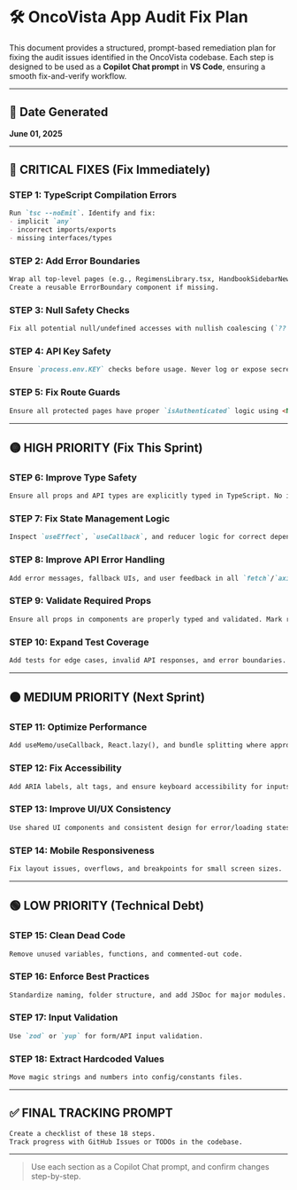 # 🛠️ OncoVista App Audit Fix Plan

This document provides a structured, prompt-based remediation plan for fixing the audit issues identified in the OncoVista codebase. Each step is designed to be used as a **Copilot Chat prompt** in **VS Code**, ensuring a smooth fix-and-verify workflow.

---

## 📅 Date Generated
**June 01, 2025**

---

## 🔴 CRITICAL FIXES (Fix Immediately)

### STEP 1: TypeScript Compilation Errors
```markdown
Run `tsc --noEmit`. Identify and fix:
- implicit `any`
- incorrect imports/exports
- missing interfaces/types
```

### STEP 2: Add Error Boundaries
```markdown
Wrap all top-level pages (e.g., RegimensLibrary.tsx, HandbookSidebarNew.tsx) with <ErrorBoundary>.
Create a reusable ErrorBoundary component if missing.
```

### STEP 3: Null Safety Checks
```markdown
Fix all potential null/undefined accesses with nullish coalescing (`?? []`) or optional chaining (`?.`) where applicable.
```

### STEP 4: API Key Safety
```markdown
Ensure `process.env.KEY` checks before usage. Never log or expose secrets client-side.
```

### STEP 5: Fix Route Guards
```markdown
Ensure all protected pages have proper `isAuthenticated` logic using <Navigate> or ProtectedRoute.
```

---

## 🟡 HIGH PRIORITY (Fix This Sprint)

### STEP 6: Improve Type Safety
```markdown
Ensure all props and API types are explicitly typed in TypeScript. No implicit `any`.
```

### STEP 7: Fix State Management Logic
```markdown
Inspect `useEffect`, `useCallback`, and reducer logic for correct dependency arrays and state updates.
```

### STEP 8: Improve API Error Handling
```markdown
Add error messages, fallback UIs, and user feedback in all `fetch`/`axios` blocks.
```

### STEP 9: Validate Required Props
```markdown
Ensure all props in components are properly typed and validated. Mark required ones as non-optional.
```

### STEP 10: Expand Test Coverage
```markdown
Add tests for edge cases, invalid API responses, and error boundaries.
```

---

## 🟠 MEDIUM PRIORITY (Next Sprint)

### STEP 11: Optimize Performance
```markdown
Add useMemo/useCallback, React.lazy(), and bundle splitting where appropriate.
```

### STEP 12: Fix Accessibility
```markdown
Add ARIA labels, alt tags, and ensure keyboard accessibility for inputs and buttons.
```

### STEP 13: Improve UI/UX Consistency
```markdown
Use shared UI components and consistent design for error/loading states.
```

### STEP 14: Mobile Responsiveness
```markdown
Fix layout issues, overflows, and breakpoints for small screen sizes.
```

---

## 🟢 LOW PRIORITY (Technical Debt)

### STEP 15: Clean Dead Code
```markdown
Remove unused variables, functions, and commented-out code.
```

### STEP 16: Enforce Best Practices
```markdown
Standardize naming, folder structure, and add JSDoc for major modules.
```

### STEP 17: Input Validation
```markdown
Use `zod` or `yup` for form/API input validation.
```

### STEP 18: Extract Hardcoded Values
```markdown
Move magic strings and numbers into config/constants files.
```

---

## ✅ FINAL TRACKING PROMPT
```markdown
Create a checklist of these 18 steps.
Track progress with GitHub Issues or TODOs in the codebase.
```

---

> Use each section as a Copilot Chat prompt, and confirm changes step-by-step.

